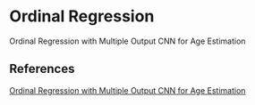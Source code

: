 Ordinal Regression
==================

Ordinal Regression with Multiple Output CNN for Age Estimation

## References

[Ordinal Regression with Multiple Output CNN for Age Estimation](http://www.cv-foundation.org/openaccess/content_cvpr_2016/papers/Niu_Ordinal_Regression_With_CVPR_2016_paper.pdf)
